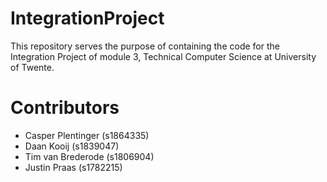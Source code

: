  # IntegrationProject
This repository serves the purpose of containing the code for the Integration Project of module 3, Technical Computer Science at University of Twente.

# Contributors
- Casper Plentinger (s1864335)
- Daan Kooij (s1839047)
- Tim van Brederode (s1806904)
- Justin Praas (s1782215)
